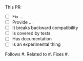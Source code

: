 This PR:

- [ ] Fix ...
- [ ] Provide ...
- [ ] It breaks backward compatibility
- [ ] Is covered by tests
- [ ] Has documentation
- [ ] Is an experimental thing

Follows #. Related to #. Fixes #.
